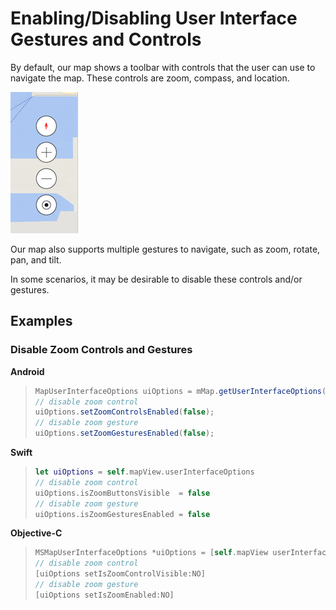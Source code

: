 
# Enabling/Disabling User Interface Gestures and Controls

By default, our map shows a toolbar with controls that the user can use to navigate the map. These controls are zoom, compass, and location.

![User Interface Controls](media/User-interface-controls.png)

Our map also supports multiple gestures to navigate, such as zoom, rotate, pan, and tilt.

In some scenarios, it may be desirable to disable these controls and/or gestures.

## Examples

### Disable Zoom Controls and Gestures

**Android**

>``` Java
> MapUserInterfaceOptions uiOptions = mMap.getUserInterfaceOptions();
> // disable zoom control
> uiOptions.setZoomControlsEnabled(false);
> // disable zoom gesture
> uiOptions.setZoomGesturesEnabled(false);
>```

**Swift**

>``` swift
> let uiOptions = self.mapView.userInterfaceOptions
> // disable zoom control
> uiOptions.isZoomButtonsVisible  = false
> // disable zoom gesture
> uiOptions.isZoomGesturesEnabled = false
>```

**Objective-C**

>``` objectivec
> MSMapUserInterfaceOptions *uiOptions = [self.mapView userInterfaceOptions];
> // disable zoom control
> [uiOptions setIsZoomControlVisible:NO]
> // disable zoom gesture
> [uiOptions setIsZoomEnabled:NO]
>```
